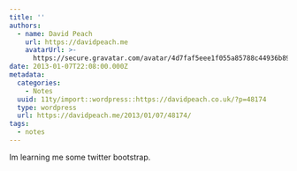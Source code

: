 ```yaml
---
title: ''
authors:
  - name: David Peach
    url: https://davidpeach.me
    avatarUrl: >-
      https://secure.gravatar.com/avatar/4d7faf5eee1f055a85788c44936b8995eaab6dfb004e7854ec747ccb272e91ee?s=96&d=mm&r=g
date: 2013-01-07T22:08:00.000Z
metadata:
  categories:
    - Notes
  uuid: 11ty/import::wordpress::https://davidpeach.co.uk/?p=48174
  type: wordpress
  url: https://davidpeach.me/2013/01/07/48174/
tags:
  - notes
---
```

Im learning me some twitter bootstrap.